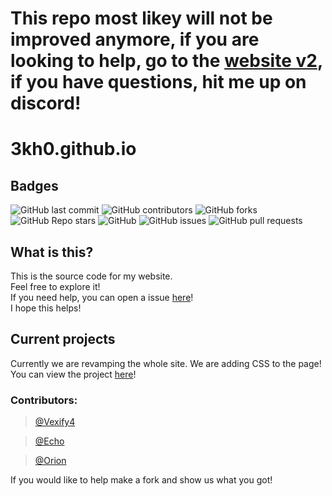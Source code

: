 # This repo most likey will not be improved anymore, if you are looking to help, go to the [website v2](https://github.com/3kh0/website-v2), if you have questions, hit me up on discord!<br>

# 3kh0.github.io<br>

## Badges<br>

<p>
<img alt="GitHub last commit" src="https://img.shields.io/github/last-commit/3kh0/3kh0.github.io?color=red&label=Lastest%20commit&logo=github">
<img alt="GitHub contributors" src="https://img.shields.io/github/contributors/3kh0/3kh0.github.io?color=purple&label=Contributors&logo=github">
<img alt="GitHub forks" src="https://img.shields.io/github/forks/3kh0/3kh0.github.io?label=Forks&logo=github">
<img alt="GitHub Repo stars" src="https://img.shields.io/github/stars/3kh0/3kh0.github.io?color=yellow&label=Stars&logo=github">
<img alt="GitHub" src="https://img.shields.io/github/license/3kh0/3kh0.github.io?label=License&logo=github">
<img alt="GitHub issues" src="https://img.shields.io/github/issues/3kh0/3kh0.github.io?label=Issues&logo=github">
<img alt="GitHub pull requests" src="https://img.shields.io/github/issues-pr/3kh0/3kh0.github.io?color=yellow&label=Pull%20Requests&logo=github">
  </p>

## What is this?

This is the source code for my website. <br>
Feel free to explore it! <br>
If you need help, you can open a issue [here](https://github.com/3kh0/3kh0.github.io/issues/new)!<br>
I hope this helps!<br>

## Current projects

Currently we are revamping the whole site. We are adding CSS to the page!<br>
You can view the project [here](https://github.com/3kh0/3kh0.github.io/projects/1)!

### Contributors:
> [@Vexify4](https://github.com/Vexify4)

> [@Echo](https://github.com/3kh0)

> [@Orion](https://github.com/the-0r10n)

If you would like to help make a fork and show us what you got!
